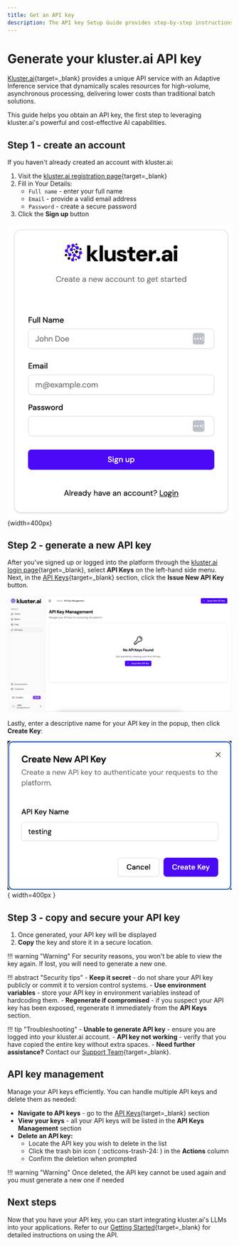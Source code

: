 ```yaml
---
title: Get an API key
description: The API key Setup Guide provides step-by-step instructions for generating and managing your personal API key, enabling secure access to our services and ensuring seamless integration with your applications.
---
```


# Generate your kluster.ai API key

[Kluster.ai](https://www.kluster.ai/){target=\_blank}  provides a unique API service with an Adaptive Inference service that dynamically scales resources for high-volume, asynchronous processing, delivering lower costs than traditional batch solutions.

This guide helps you obtain an API key, the first step to leveraging kluster.ai's powerful and cost-effective AI capabilities.


## Step 1 - create an account

If you haven't already created an account with kluster.ai:

1. Visit the [kluster.ai registration page](https://platform.kluster.ai/signup){target=\_blank}
2. Fill in Your Details:
    - `Full name` - enter your full name
    - `Email` - provide a valid email address
    - `Password` - create a secure password
3. Click the **Sign up** button

![Signup Page](/images/get-started/key-gen/sign-up.png){width=400px}

## Step 2 - generate a new API key

After you've signed up or logged into the platform through the [kluster.ai login page](https://platform.kluster.ai/login){target=\_blank}, select **API Keys** on the left-hand side menu. Next, in the [API Keys](https://platform.kluster.ai/apikeys){target=\_blank} section, click the **Issue New API Key** button.

![Issue New API Key](/images/get-started/key-gen/api-key-management.png)

Lastly, enter a descriptive name for your API key in the popup, then click **Create Key**:

![Generate API Key](/images/get-started/key-gen/create-new-api-key.png){ width=400px }

## Step 3 - copy and secure your API key

1. Once generated, your API key will be displayed
2. **Copy** the key and store it in a secure location.

!!! warning "Warning"
    For security reasons, you won't be able to view the key again. If lost, you will need to generate a new one.

!!! abstract "Security tips"
    - **Keep it secret** - do not share your API key publicly or commit it to version control systems.
    - **Use environment variables** - store your API key in environment variables instead of hardcoding them.
    - **Regenerate if compromised** - if you suspect your API key has been exposed, regenerate it immediately from the **API Keys** section.

!!! tip "Troubleshooting"
    - **Unable to generate API key** - ensure you are logged into your kluster.ai account.
    - **API key not working** - verify that you have copied the entire key without extra spaces.
    - **Need further assistance?** Contact our [Support Team](https://calendly.com/klusterai-jacob/support-call){target=\_blank}.

## API key management

Manage your API keys efficiently. You can handle multiple API keys and delete them as needed:

- **Navigate to API keys** - go to the [API Keys](https://platform.kluster.ai/apikeys){target=\_blank} section
- **View your keys** - all your API keys will be listed in the **API Keys Management** section
- **Delete an API key:**
    - Locate the API key you wish to delete in the list
    - Click the trash bin icon ( :octicons-trash-24: ) in the **Actions** column
    - Confirm the deletion when prompted

!!! warning "Warning"
    Once deleted, the API key cannot be used again and you must generate a new one if needed

## Next steps

Now that you have your API key, you can start integrating kluster.ai's LLMs into your applications. Refer to our [Getting Started](/tutorials/klusterai-api/getting-started/){target=\_blank} for detailed instructions on using the API.